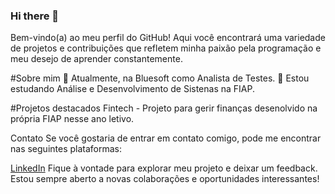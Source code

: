 ### Hi there 👋

Bem-vindo(a) ao meu perfil do GitHub! Aqui você encontrará uma variedade de projetos e contribuições que refletem minha paixão pela programação e meu desejo de aprender constantemente.

#Sobre mim
🔭 Atualmente, na Bluesoft como Analista de Testes.
🌱 Estou estudando Análise e Desenvolvimento de Sistenas na FIAP.

#Projetos destacados
Fintech - Projeto para gerir finanças desenolvido na própria FIAP nesse ano letivo.

Contato
Se você gostaria de entrar em contato comigo, pode me encontrar nas seguintes plataformas:

[LinkedIn](https://www.linkedin.com/in/breno-fernandes-003701158/)
Fique à vontade para explorar meu projeto e deixar um feedback. Estou sempre aberto a novas colaborações e oportunidades interessantes!
